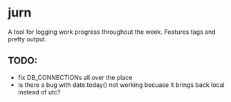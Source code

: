 # jurn

A tool for logging work progress throughout the week. Features tags and pretty output.

## TODO:
 - fix DB_CONNECTIONs all over the place
 - is there a bug with date.today() not working becuase it brings back local instead of utc?
